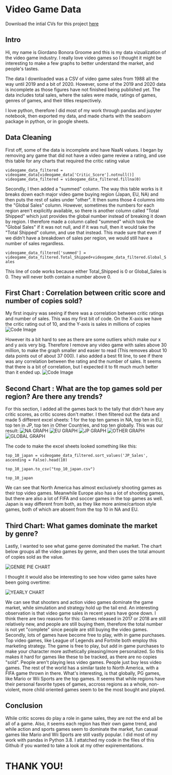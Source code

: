 # Video Game Data
Download the intial CVs for this project [here](https://www.kaggle.com/ashaheedq/video-games-sales-2019)

## Intro
Hi, my name is Giordano Bonora Groome and this is my data vizualization of the video game industry. I really love video games so I thought it might be interesting to make a few graphs to better understand the market, and people's tastes.

The data I downloaded was a CSV of video game sales from 1988 all the way until 2019 and a bit of 2020. However, some of the 2019 and 2020 data is incomplete as those figures have not finished being published yet. The data includes total sales, where the sales were made, ratings of games, genres of games, and their titles respectively.

I love python, therefore I did most of my work through pandas and jupyter notebook, then exported my data, and made charts with the seaborn package in python, or in google sheets.

## Data Cleaning

First off, some of the data is incomplete and have NaaN values. I began by removing any game that did not have a video game review a rating, and use this table for any charts that required the critic rating value

`videogame_data_filtered = videogame_data[videogame_data['Critic_Score'].notnull()]
videogame_data_filtered = videogame_data_filtered.fillna(0)`

Secondly, I then added a "summed" column. The way this table works is it breaks down each major video game buying region (Japan, EU, NA) and then puts the rest of sales under "other". It then sums those 4 columns into the "Global Sales" column. However, sometimes the numbers for each region aren't explicitly available, so there is another column called "Total Shipped" which just provides the global number instead of breaking it down by region. I therefore made a column called "summed" which took the "Global Sales" if it was not null, and if it was null, then it would take the "Total Shipped" column, and use that instead. This made sure that even if we didn't have a breakdown of sales per region, we would still have a number of sales regardless.

`videogame_data_filtered['summed'] = videogame_data_filtered.Total_Shipped+videogame_data_filtered.Global_Sales`

This line of code works because either Total_Shipped is 0 or Global_Sales is 0. They will never both contain a number above 0. 

## First Chart : Correlation between critic score and number of copies sold?

My first inquiry was seeing if there was a correlation between critic ratings and number of sales. This was my first bit of code. On the X-axis we have the critic rating out of 10, and the Y-axis is sales in millions of copies
![Code Image](https://media.journalism.berkeley.edu/upload/2020/08/1597208197a40ad02.png)

However its a bit hard to see as there are some outliers which make our x and y axis very big. Therefore I remove any video game with sales above 30 million, to make the graph smaller and easier to read (This removes about 10 data points out of about 37 000). I also added a best fit line, to see if there was any correlation between the rating and the number of sales. It seems that there is a bit of correlation, but I expected it to fit much much better than it ended up.
![Code Image](https://media.journalism.berkeley.edu/upload/2020/08/1597208327e0c0c64.png)

## Second Chart : What are the top games sold per region? Are there any trends?
For this section, I added all the games back to the tally that didn't have any critic scores, as critic scores don't matter. I then filtered out the data and made 5 different excel sheets: 1 for the top ten games in NA, top ten in EU, top ten in JP, top ten in Other Countries, and top ten globally. This was our result:
![NA GRAPH](https://media.journalism.berkeley.edu/upload/2020/08/1597209013d599560.png)
![EU GRAPH](https://media.journalism.berkeley.edu/upload/2020/08/15972095311a7be88.png)
![JP GRAPH](https://media.journalism.berkeley.edu/upload/2020/08/15972097057689053.png)
![OTHER GRAPH](https://media.journalism.berkeley.edu/upload/2020/08/1597210013c52ff36.png)
![GLOBAL GRAPH](https://media.journalism.berkeley.edu/upload/2020/08/1597210218230cd32.png)

The code to make the excel sheets looked something like this:

`top_10_japan = videogame_data_filtered.sort_values('JP_Sales', ascending = False).head(10)`

`top_10_japan.to_csv("top_10_japan.csv")`

`top_10_japan`

We can see that North America has almost exclusively shooting games as their top video games. Meanwhile Europe also has a lot of shooting games, but there are also a lot of FIFA and soccer games in the top games as well. Japan is way different from both, as they like more anime/cartoon style games, both of which are absent from the top 10 in NA and EU.

## Third Chart: What games dominate the market by genre?
Lastly, I wanted to see what game genre dominated the market. The chart below groups all the video games by genre, and then uses the total amount of copies sold as the value.

![GENRE PIE CHART](https://media.journalism.berkeley.edu/upload/2020/08/1597212362f30784e.png)

I thought it would also be interesting to see how video game sales have been going overtime: 

![YEARLY CHART](https://media.journalism.berkeley.edu/upload/2020/08/15972120754a80299.png)

We can see that shooters and action video games dominate the game market, while simulation and strategy hold up the tail end. An interesting observation is that video game sales in recent years have gone down. I think there are two reasons for this: Games released in 2017 or 2018 are still relatively new, and people are still buying them, therefore the total number is not yet "complete" since people are still buying the video games. Secondly, lots of games have become free to play, with in game purchases. Top video games, like League of Legends and Fortnite both employ this marketing strategy. The game is free to play, but add in game purchases to make your character more asthetically pleasing/more personalized. So this makes it hard for games like these to be tracked, as there are no copies "sold". People aren't playing less video games. People just buy less video games. The rest of the world has a similar taste to North America, with a FIFA game thrown in there. What's interesting, is that globally, PG games, like Mario or Wii Sports are the top games. It seems that while regions have their personal favorite types of games, accross regions as a whole, non-violent, more child oriented games seem to be the most bought and played.

## Conclusion

While critic scores do play a role in game sales, they are not the end all be all of a game. Also, it seems each region has their own game trend, and while action and sports games seem to dominate the market, fun casual games like Mario and Wii Sports are still vastly popular. I did most of my work with pandas in Python 3.8. I attatched my code in the files of this Github if you wanted to take a look at my other expirementations.

# THANK YOU!
